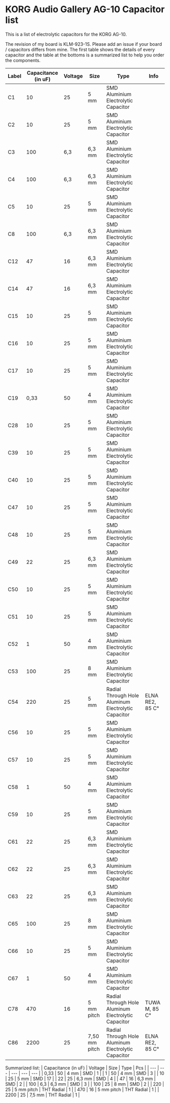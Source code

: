 # KORG Audio Gallery AG-10 Capacitor list
This is a list of electrolytic capacitors for the KORG AG-10.

The revision of my board is KLM-923-1S. Please add an issue if your board / capacitors differs from mine.
The first table shows the details of every capacitor and the table at the bottoms is a summarized list to help you order the components.

| Label | Capacitance (in uF) | Voltage | Size | Type | Info | 
| --- | --- | --- | --- | --- | --- |
| C1 | 10 | 25 | 5 mm | SMD Aluminium Electrolytic Capacitor |  | 
| C2 | 10 | 25 | 5 mm | SMD Aluminium Electrolytic Capacitor |  | 
| C3 | 100 | 6,3 | 6,3 mm | SMD Aluminium Electrolytic Capacitor |  | 
| C4 | 100 | 6,3 | 6,3 mm | SMD Aluminium Electrolytic Capacitor |  | 
| C5 | 10 | 25 | 5 mm | SMD Aluminium Electrolytic Capacitor |  | 
| C8 | 100 | 6,3 | 6,3 mm | SMD Aluminium Electrolytic Capacitor |  | 
| C12 | 47 | 16 | 6,3 mm | SMD Aluminium Electrolytic Capacitor |  | 
| C14 | 47 | 16 | 6,3 mm | SMD Aluminium Electrolytic Capacitor |  | 
| C15 | 10 | 25 | 5 mm | SMD Aluminium Electrolytic Capacitor |  | 
| C16 | 10 | 25 | 5 mm | SMD Aluminium Electrolytic Capacitor |  | 
| C17 | 10 | 25 | 5 mm | SMD Aluminium Electrolytic Capacitor |  | 
| C19 | 0,33 | 50 | 4 mm | SMD Aluminium Electrolytic Capacitor |  | 
| C28 | 10 | 25 | 5 mm | SMD Aluminium Electrolytic Capacitor |  | 
| C39 | 10 | 25 | 5 mm | SMD Aluminium Electrolytic Capacitor |  | 
| C40 | 10 | 25 | 5 mm | SMD Aluminium Electrolytic Capacitor |  | 
| C47 | 10 | 25 | 5 mm | SMD Aluminium Electrolytic Capacitor |  | 
| C48 | 10 | 25 | 5 mm | SMD Aluminium Electrolytic Capacitor |  | 
| C49 | 22 | 25 | 6,3 mm | SMD Aluminium Electrolytic Capacitor |  | 
| C50 | 10 | 25 | 5 mm | SMD Aluminium Electrolytic Capacitor |  | 
| C51 | 10 | 25 | 5 mm | SMD Aluminium Electrolytic Capacitor |  | 
| C52 | 1 | 50 | 4 mm | SMD Aluminium Electrolytic Capacitor |  | 
| C53 | 100 | 25 | 8 mm | SMD Aluminium Electrolytic Capacitor |  | 
| C54 | 220 | 25 | 5 mm | Radial Through Hole Aluminum Electrolytic Capacitor | ELNA RE2, 85 C° | 
| C56 | 10 | 25 | 5 mm | SMD Aluminium Electrolytic Capacitor |  | 
| C57 | 10 | 25 | 5 mm | SMD Aluminium Electrolytic Capacitor |  | 
| C58 | 1 | 50 | 4 mm | SMD Aluminium Electrolytic Capacitor |  | 
| C59 | 10 | 25 | 5 mm | SMD Aluminium Electrolytic Capacitor |  | 
| C61 | 22 | 25 | 6,3 mm | SMD Aluminium Electrolytic Capacitor |  | 
| C62 | 22 | 25 | 6,3 mm | SMD Aluminium Electrolytic Capacitor |  | 
| C63 | 22 | 25 | 6,3 mm | SMD Aluminium Electrolytic Capacitor |  | 
| C65 | 100 | 25 | 8 mm | SMD Aluminium Electrolytic Capacitor |  | 
| C66 | 10 | 25 | 5 mm | SMD Aluminium Electrolytic Capacitor |  | 
| C67 | 1 | 50 | 4 mm | SMD Aluminium Electrolytic Capacitor |  | 
| C78 | 470 | 16 | 5 mm pitch | Radial Through Hole Aluminum Electrolytic Capacitor | TUWA M, 85 C° | 
| C86 | 2200 | 25 | 7,50 mm pitch | Radial Through Hole Aluminum Electrolytic Capacitor | ELNA RE2, 85 C° | 

Summarized list:
| Capacitance (in uF) | Voltage | Size | Type | Pcs | 
| --- | --- | --- | --- | --- |
| 0,33 | 50 | 4 mm | SMD | 1 | 
| 1 | 50 | 4 mm | SMD | 3 | 
| 10 | 25 | 5 mm | SMD | 17 | 
| 22 | 25 | 6,3 mm | SMD | 4 | 
| 47 | 16 | 6,3 mm | SMD | 2 | 
| 100 | 6,3 | 6,3 mm | SMD | 3 | 
| 100 | 25 | 8 mm | SMD | 2 | 
| 220 | 25 | 5 mm pitch | THT Radial | 1 | 
| 470 | 16 | 5 mm pitch | THT Radial | 1 | 
| 2200 | 25 | 7,5 mm | THT Radial | 1 | 

